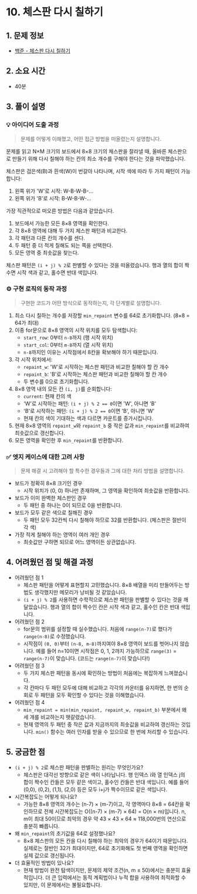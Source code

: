 # 10. 체스판 다시 칠하기

## 1. 문제 정보
- [백준 - 체스판 다시 칠하기](https://www.acmicpc.net/problem/1018)

## 2. 소요 시간
- 40분

## 3. 풀이 설명
### 💡 아이디어 도출 과정
> 문제를 어떻게 이해했고, 어떤 접근 방법을 떠올렸는지 설명합니다.

문제를 읽고 N×M 크기의 보드에서 8×8 크기의 체스판을 잘라낼 때, 올바른 체스판으로 만들기 위해 다시 칠해야 하는 칸의 최소 개수를 구해야 한다는 것을 파악했습니다.

체스판은 검은색(B)과 흰색(W)이 번갈아 나타나며, 시작 색에 따라 두 가지 패턴이 가능합니다:
1. 왼쪽 위가 'W'로 시작: W-B-W-B-...
2. 왼쪽 위가 'B'로 시작: B-W-B-W-...

가장 직관적으로 떠오른 방법은 다음과 같았습니다.
1. 보드에서 가능한 모든 8×8 영역을 확인한다.
2. 각 8×8 영역에 대해 두 가지 체스판 패턴과 비교한다.
3. 각 패턴과 다른 칸의 개수를 센다.
4. 두 패턴 중 더 적게 칠해도 되는 쪽을 선택한다.
5. 모든 영역 중 최솟값을 찾는다.

체스판 패턴은 `(i + j) % 2`로 판별할 수 있다는 것을 떠올렸습니다. 행과 열의 합이 짝수면 시작 색과 같고, 홀수면 반대 색입니다.

### ⚙️ 구현 로직의 동작 과정
> 구현한 코드가 어떤 방식으로 동작하는지, 각 단계별로 설명합니다.

1. 최소 다시 칠하는 개수를 저장할 `min_repaint` 변수를 64로 초기화합니다. (8×8 = 64가 최대)
2. 이중 for문으로 8×8 영역의 시작 위치를 모두 탐색합니다:
   - `start_row`: 0부터 `n-8`까지 (행 시작 위치)
   - `start_col`: 0부터 `m-8`까지 (열 시작 위치)
   - `n-8`까지인 이유는 시작점에서 8칸을 확보해야 하기 때문입니다.
3. 각 시작 위치에서:
   - `repaint_w`: 'W'로 시작하는 체스판 패턴과 비교한 칠해야 할 칸 개수
   - `repaint_b`: 'B'로 시작하는 체스판 패턴과 비교한 칠해야 할 칸 개수
   - 두 변수를 0으로 초기화합니다.
4. 8×8 영역 내의 모든 칸 `(i, j)`를 순회합니다:
   - `current`: 현재 칸의 색
   - 'W'로 시작하는 패턴: `(i + j) % 2 == 0`이면 'W', 아니면 'B'
   - 'B'로 시작하는 패턴: `(i + j) % 2 == 0`이면 'B', 아니면 'W'
   - 현재 칸의 색이 기대하는 색과 다르면 카운트를 증가시킵니다.
5. 현재 8×8 영역의 `repaint_w`와 `repaint_b` 중 작은 값과 `min_repaint`를 비교하여 최솟값으로 갱신합니다.
6. 모든 영역을 확인한 후 `min_repaint`를 반환합니다.

### ✅ 엣지 케이스에 대한 고려 사항
> 문제 해결 시 고려해야 할 특수한 경우들과 그에 대한 처리 방법을 설명합니다.

- 보드가 정확히 8×8 크기인 경우
    - 시작 위치가 (0, 0) 하나만 존재하며, 그 영역을 확인하여 최솟값을 반환합니다.
- 보드가 이미 완벽한 체스판인 경우
    - 두 패턴 중 하나는 0이 되므로 0을 반환합니다.
- 보드가 모두 같은 색으로 칠해진 경우
    - 두 패턴 모두 32칸씩 다시 칠해야 하므로 32를 반환합니다. (체스판은 절반이 각 색)
- 가장 적게 칠해야 하는 영역이 여러 개인 경우
    - 최솟값만 구하면 되므로 어느 영역이든 상관없습니다.

## 4. 어려웠던 점 및 해결 과정
- 어려웠던 점 1
    - 체스판 패턴을 어떻게 표현할지 고민했습니다. 8×8 배열을 미리 만들어두는 방법도 생각했지만 메모리가 낭비될 것 같았습니다.
    - `(i + j) % 2`를 사용하면 수학적으로 체스판 패턴을 판별할 수 있다는 것을 깨달았습니다. 행과 열의 합이 짝수인 칸은 시작 색과 같고, 홀수인 칸은 반대 색입니다.
- 어려웠던 점 2
    - for문의 범위를 설정할 때 실수했습니다. 처음에 `range(n-7)`로 했다가 `range(n-8)`로 수정했습니다.
    - 시작점이 `(0, 0)`부터 `(n-8, m-8)`까지여야 8×8 영역이 보드를 벗어나지 않습니다. 예를 들어 n=10이면 시작점은 0, 1, 2까지 가능하므로 `range(3)` = `range(n-7)`이 맞습니다. (코드는 `range(n-7)`이 맞습니다!)
- 어려웠던 점 3
    - 두 가지 체스판 패턴을 동시에 확인하는 방법이 처음에는 복잡하게 느껴졌습니다.
    - 각 칸마다 두 패턴 모두에 대해 비교하고 각각의 카운터를 유지하면, 한 번의 순회로 두 패턴을 모두 확인할 수 있다는 것을 이해했습니다.
- 어려웠던 점 4
    - `min_repaint = min(min_repaint, repaint_w, repaint_b)` 부분에서 왜 세 개를 비교하는지 헷갈렸습니다.
    - 현재 영역의 두 패턴 중 작은 값과 지금까지의 최솟값을 비교하여 갱신하는 것입니다. `min()` 함수는 여러 인자를 받을 수 있으므로 한 번에 처리할 수 있습니다.

## 5. 궁금한 점
- `(i + j) % 2`로 체스판 패턴을 판별하는 원리는 무엇인가요?
    - 체스판은 대각선 방향으로 같은 색이 나타납니다. 행 인덱스 i와 열 인덱스 j의 합이 짝수인 칸들은 모두 같은 색이고, 홀수인 칸들은 반대 색입니다. 예를 들어 (0,0), (0,2), (1,1), (2,0) 등은 모두 i+j가 짝수이므로 같은 색입니다.
- 시간복잡도는 어떻게 되나요?
    - 가능한 8×8 영역의 개수는 (n-7) × (m-7)이고, 각 영역마다 8×8 = 64칸을 확인하므로 전체 시간복잡도는 O((n-7) × (m-7) × 64) = O(n × m)입니다. n, m이 최대 50이므로 최악의 경우 약 43 × 43 × 64 ≈ 118,000번의 연산으로 충분히 빠릅니다.
- 왜 `min_repaint`의 초기값을 64로 설정했나요?
    - 8×8 체스판의 모든 칸을 다시 칠해야 하는 최악의 경우가 64이기 때문입니다. 실제로는 절반인 32가 최대이지만, 64로 초기화해도 첫 번째 영역을 확인하면 실제 값으로 갱신됩니다.
- 더 효율적인 방법이 있나요?
    - 현재 방법이 완전 탐색이지만, 문제의 제약 조건(n, m ≤ 50)에서는 충분히 효율적입니다. 더 큰 입력에서는 동적 계획법이나 누적 합을 사용하여 최적화할 수 있지만, 이 문제에서는 불필요합니다.
